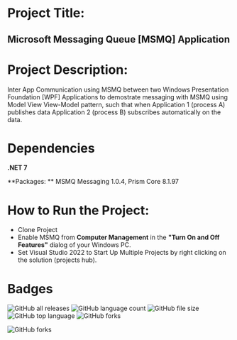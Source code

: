 # Project Title:
## Microsoft Messaging Queue [MSMQ] Application

# Project Description: 
Inter App Communication using MSMQ between two Windows Presentation Foundation [WPF] Applications 
to demostrate messaging with MSMQ using Model View View-Model pattern, such that when Application 1 (process A) publishes data Application 2 (process B) subscribes automatically on the data. 

# Dependencies 
**.NET 7**

**Packages: **
MSMQ Messaging 1.0.4, 
Prism Core 8.1.97

# How to Run the Project: 
* Clone Project 
* Enable MSMQ from **Computer Management** in the **"Turn On and Off Features"** dialog of your Windows PC.
* Set Visual Studio 2022 to Start Up Multiple Projects by right clicking on the solution (projects hub).

# Badges
![GitHub all releases](https://img.shields.io/github/downloads/Samuel-Jaja/MSMQ_MVVM_Application/total)
![GitHub language count](https://img.shields.io/github/languages/count/Samuel-Jaja/MSMQ_MVVM_Application)
![GitHub file size](https://img.shields.io/github/repo-size/Samuel-Jaja/MSMQ_MVVM_Application)
![GitHub top language](https://img.shields.io/github/languages/top/Samuel-Jaja/MSMQ_MVVM_Application?color=yellow)
![GitHub forks](https://img.shields.io/github/forks/Samuel-Jaja/MSMQ_MVVM_Application?style=social)

![GitHub forks](https://img.shields.io/twitter/follow/senibo_sj?style=social)




